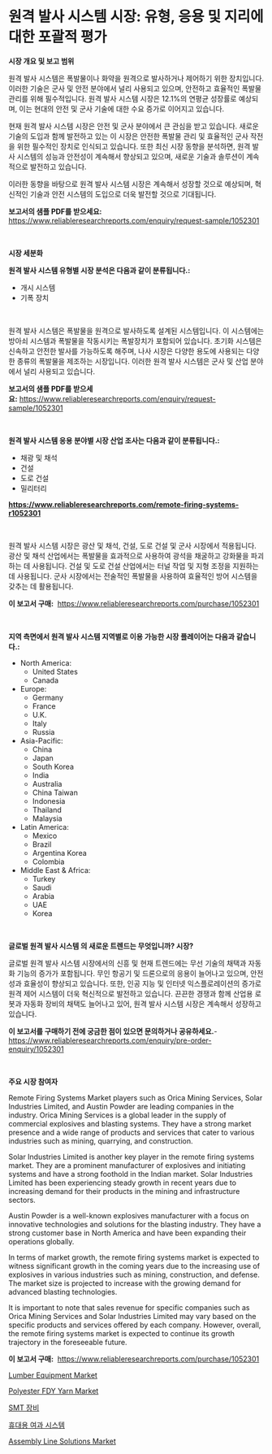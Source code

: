<p><h1>원격 발사 시스템 시장: 유형, 응용 및 지리에 대한 포괄적 평가</h1></p><p><strong>시장 개요 및 보고 범위</strong></p>
<p><p>원격 발사 시스템은 폭발물이나 화약을 원격으로 발사하거나 제어하기 위한 장치입니다. 이러한 기술은 군사 및 안전 분야에서 널리 사용되고 있으며, 안전하고 효율적인 폭발물 관리를 위해 필수적입니다. 원격 발사 시스템 시장은 12.1%의 연평균 성장률로 예상되며, 이는 현대의 안전 및 군사 기술에 대한 수요 증가로 이어지고 있습니다.</p><p>현재 원격 발사 시스템 시장은 안전 및 군사 분야에서 큰 관심을 받고 있습니다. 새로운 기술의 도입과 함께 발전하고 있는 이 시장은 안전한 폭발물 관리 및 효율적인 군사 작전을 위한 필수적인 장치로 인식되고 있습니다. 또한 최신 시장 동향을 분석하면, 원격 발사 시스템의 성능과 안전성이 계속해서 향상되고 있으며, 새로운 기술과 솔루션이 계속적으로 발전하고 있습니다.</p><p>이러한 동향을 바탕으로 원격 발사 시스템 시장은 계속해서 성장할 것으로 예상되며, 혁신적인 기술과 안전 시스템의 도입으로 더욱 발전할 것으로 기대됩니다.</p></p>
<p><strong>보고서의 샘플 PDF를 받으세요:</strong> <a href="https://www.reliableresearchreports.com/enquiry/request-sample/1052301">https://www.reliableresearchreports.com/enquiry/request-sample/1052301</a></p>
<p>&nbsp;</p>
<p><strong>시장 세분화</strong></p>
<p><strong>원격 발사 시스템 유형별 시장 분석은 다음과 같이 분류됩니다.:</strong></p>
<p><ul><li>개시 시스템</li><li>기폭 장치</li></ul></p>
<p>&nbsp;</p>
<p><p>원격 발사 시스템은 폭발물을 원격으로 발사하도록 설계된 시스템입니다. 이 시스템에는 방아쇠 시스템과 폭발물을 작동시키는 폭발장치가 포함되어 있습니다. 초기화 시스템은 신속하고 안전한 발사를 가능하도록 해주며, 나사 시장은 다양한 용도에 사용되는 다양한 종류의 폭발물을 제조하는 시장입니다. 이러한 원격 발사 시스템은 군사 및 산업 분야에서 널리 사용되고 있습니다.</p></p>
<p><strong>보고서의 샘플 PDF를 받으세요:</strong>&nbsp;<a href="https://www.reliableresearchreports.com/enquiry/request-sample/1052301">https://www.reliableresearchreports.com/enquiry/request-sample/1052301</a></p>
<p>&nbsp;</p>
<p><strong> 원격 발사 시스템 응용 분야별 시장 산업 조사는 다음과 같이 분류됩니다.:</strong></p>
<p><ul><li>채광 및 채석</li><li>건설</li><li>도로 건설</li><li>밀리터리</li></ul></p>
<p><strong><a href="https://www.reliableresearchreports.com/remote-firing-systems-r1052301">https://www.reliableresearchreports.com/remote-firing-systems-r1052301</a></strong></p>
<p>&nbsp;</p>
<p><p>원격 발사 시스템 시장은 광산 및 채석, 건설, 도로 건설 및 군사 시장에서 적용됩니다. 광산 및 채석 산업에서는 폭발물을 효과적으로 사용하여 광석을 채굴하고 강화물을 파괴하는 데 사용됩니다. 건설 및 도로 건설 산업에서는 터널 작업 및 지형 조정을 지원하는 데 사용됩니다. 군사 시장에서는 전술적인 폭발물을 사용하여 효율적인 방어 시스템을 갖추는 데 활용됩니다.</p></p>
<p><strong>이 보고서 구매:</strong>&nbsp; <a href="https://www.reliableresearchreports.com/purchase/1052301">https://www.reliableresearchreports.com/purchase/1052301</a></p>
<p>&nbsp;</p>
<p><strong>지역 측면에서 원격 발사 시스템 지역별로 이용 가능한 시장 플레이어는 다음과 같습니다.:</strong></p>
<p><ul>
    <li>
        North America:
        <ul>
            <li>United States</li>
            <li>Canada</li>
        </ul>
    </li>
    <li>
        Europe:
        <ul>
            <li>Germany</li>
            <li>France</li>
            <li>U.K.</li>
            <li>Italy</li>
            <li>Russia</li>
        </ul>
    </li>
    <li>
        Asia-Pacific:
        <ul>
            <li>China</li>
            <li>Japan</li>
            <li>South Korea</li>
            <li>India</li>
            <li>Australia</li>
            <li>China Taiwan</li>
            <li>Indonesia</li>
            <li>Thailand</li>
            <li>Malaysia</li>
        </ul>
    </li>
    <li>
        Latin America:
        <ul>
            <li>Mexico</li>
            <li>Brazil</li>
            <li>Argentina Korea</li>
            <li>Colombia</li>
        </ul>
    </li>
    <li>
        Middle East & Africa:
        <ul>
            <li>Turkey</li>
            <li>Saudi</li>
            <li>Arabia</li>
            <li>UAE</li>
            <li>Korea</li>
        </ul>
    </li>
    </ul></p>
<p>&nbsp;</p>
<p><strong>글로벌 원격 발사 시스템 의 새로운 트렌드는 무엇입니까? 시장?</strong></p>
<p><p>글로벌 원격 발사 시스템 시장에서의 신흥 및 현재 트렌드에는 무선 기술의 채택과 자동화 기능의 증가가 포함됩니다. 무인 항공기 및 드론으로의 응용이 늘어나고 있으며, 안전성과 효율성이 향상되고 있습니다. 또한, 인공 지능 및 인터넷 익스플로레이션의 증가로 원격 제어 시스템이 더욱 혁신적으로 발전하고 있습니다. 끈끈한 경쟁과 함께 산업용 로봇과 자동화 장비의 채택도 늘어나고 있어, 원격 발사 시스템 시장은 계속해서 성장하고 있습니다.</p></p>
<p><strong>이 보고서를 구매하기 전에 궁금한 점이 있으면 문의하거나 공유하세요.</strong>- <a href="https://www.reliableresearchreports.com/enquiry/pre-order-enquiry/1052301">https://www.reliableresearchreports.com/enquiry/pre-order-enquiry/1052301</a></p>
<p>&nbsp;</p>
<p><strong>주요 시장 참여자</strong></p>
<p><p>Remote Firing Systems Market players such as Orica Mining Services, Solar Industries Limited, and Austin Powder are leading companies in the industry. Orica Mining Services is a global leader in the supply of commercial explosives and blasting systems. They have a strong market presence and a wide range of products and services that cater to various industries such as mining, quarrying, and construction.</p><p>Solar Industries Limited is another key player in the remote firing systems market. They are a prominent manufacturer of explosives and initiating systems and have a strong foothold in the Indian market. Solar Industries Limited has been experiencing steady growth in recent years due to increasing demand for their products in the mining and infrastructure sectors.</p><p>Austin Powder is a well-known explosives manufacturer with a focus on innovative technologies and solutions for the blasting industry. They have a strong customer base in North America and have been expanding their operations globally.</p><p>In terms of market growth, the remote firing systems market is expected to witness significant growth in the coming years due to the increasing use of explosives in various industries such as mining, construction, and defense. The market size is projected to increase with the growing demand for advanced blasting technologies.</p><p>It is important to note that sales revenue for specific companies such as Orica Mining Services and Solar Industries Limited may vary based on the specific products and services offered by each company. However, overall, the remote firing systems market is expected to continue its growth trajectory in the foreseeable future.</p></p>
<p><strong>이 보고서 구매:</strong>&nbsp;&nbsp;<a href="https://www.reliableresearchreports.com/purchase/1052301">https://www.reliableresearchreports.com/purchase/1052301</a></p>
<p><p><a href="https://github.com/abdelrhmankishk22/Market-Research-Report-List-4/blob/main/lumber-equipment-market.md">Lumber Equipment Market</a></p><p><a href="https://issuu.com/reportprime-2/docs/polyester-fdy-yarn-market-size-2030.pptx">Polyester FDY Yarn Market</a></p><p><a href="https://github.com/vsckjg50460/Market-Research-Report-List-1/blob/main/176819924634.md">SMT 장비</a></p><p><a href="https://github.com/GabrielBlanda5656/Market-Research-Report-List-1/blob/main/137025324635.md">휴대용 여과 시스템</a></p><p><a href="https://github.com/joannagoyvaerts/Market-Research-Report-List-2/blob/main/assembly-line-solutions-market.md">Assembly Line Solutions Market</a></p></p>